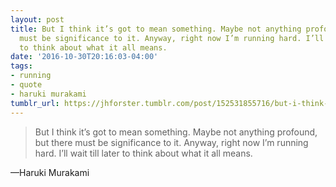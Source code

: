 ```yaml
---
layout: post
title: But I think it’s got to mean something. Maybe not anything profound, but there
  must be significance to it. Anyway, right now I’m running hard. I’ll wait till later
  to think about what it all means.
date: '2016-10-30T20:16:03-04:00'
tags:
- running
- quote
- haruki murakami
tumblr_url: https://jhforster.tumblr.com/post/152531855716/but-i-think-its-got-to-mean-something-maybe-not
---
```

> But I think it’s got to mean something. Maybe not anything profound, but there must be significance to it. Anyway, right now I’m running hard. I’ll wait till later to think about what it all means.

—Haruki Murakami

